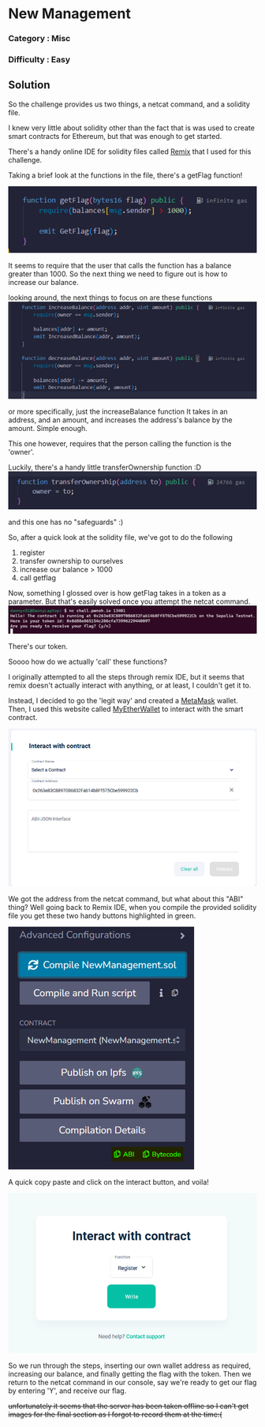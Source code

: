 # New Management
### Category : Misc
### Difficulty : Easy

## Solution

So the challenge provides us two things, a netcat command, and a solidity file.

I knew very little about solidity other than the fact that is was used to create smart contracts for Ethereum, but that was enough to get started. 

There's a handy online IDE for solidity files called [Remix](https://remix.ethereum.org) that I used for this challenge.

Taking a brief look at the functions in the file, there's a getFlag function!

![getflag_func](images/getflag.png)

It seems to require that the user that calls the function has a balance greater than 1000. So the next thing we need to figure out is how to increase our balance. 

looking around, the next things to focus on are these functions
![increasebal_func](images/increaseBal.png)

or more specifically, just the increaseBalance function
It takes in an address, and an amount, and increases the address's balance by the amount. Simple enough.

This one however, requires that the person calling the function is the 'owner'. 

Luckily, there's a handy little transferOwnership function :D
![transferowner_func](images/transferOwnership.png)

and this one has no "safeguards" :)

So, after a quick look at the solidity file, we've got to do the following
1. register
2. transfer ownership to ourselves
3. increase our balance > 1000
4. call getflag

Now, something I glossed over is how getFlag takes in a token as a parameter. But that's easily solved once you attempt the netcat command.
![the_netcat_com](images/netcat_token.png)

There's our token.

Soooo how do we actually 'call' these functions?

I originally attempted to all the steps through remix IDE, but it seems that remix doesn't actually interact with anything, or at least, I couldn't get it to. 

Instead, I decided to go the 'legit way' and created a [MetaMask](https://metamask.io/) wallet. 
Then, I used this website called [MyEtherWallet](https://www.myetherwallet.com/wallet/dashboard) to interact with the smart contract. 

![Smart Contract](images/interaction.png)

We got the address from the netcat command, but what about this "ABI" thing? Well going back to Remix IDE, when you compile the provided solidity file you get these two handy buttons highlighted in green.


![yay, ABI](images/remix_abi.png)

A quick copy paste and click on the interact button, and voila!

![actual_interaction](images/actual_interaction.png)

So we run through the steps, inserting our own wallet address as required, increasing our balance, and finally getting the flag with the token. Then we return to the netcat command in our console, say we're ready to get our flag by entering 'Y', and receive our flag. 

~~unfortunately it seems that the server has been taken offline so I can't get images for the final section as I forgot to record them at the time:(~~